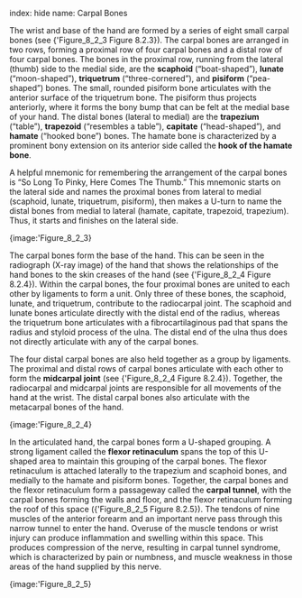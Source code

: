 index: hide
name: Carpal Bones

The wrist and base of the hand are formed by a series of eight small carpal bones (see {'Figure_8_2_3 Figure 8.2.3}). The carpal bones are arranged in two rows, forming a proximal row of four carpal bones and a distal row of four carpal bones. The bones in the proximal row, running from the lateral (thumb) side to the medial side, are the  **scaphoid** (“boat-shaped”),  **lunate** (“moon-shaped”),  **triquetrum** (“three-cornered”), and  **pisiform** (“pea-shaped”) bones. The small, rounded pisiform bone articulates with the anterior surface of the triquetrum bone. The pisiform thus projects anteriorly, where it forms the bony bump that can be felt at the medial base of your hand. The distal bones (lateral to medial) are the  **trapezium** (“table”),  **trapezoid** (“resembles a table”),  **capitate** (“head-shaped”), and  **hamate** (“hooked bone”) bones. The hamate bone is characterized by a prominent bony extension on its anterior side called the  **hook of the hamate bone**.

A helpful mnemonic for remembering the arrangement of the carpal bones is “So Long To Pinky, Here Comes The Thumb.” This mnemonic starts on the lateral side and names the proximal bones from lateral to medial (scaphoid, lunate, triquetrum, pisiform), then makes a U-turn to name the distal bones from medial to lateral (hamate, capitate, trapezoid, trapezium). Thus, it starts and finishes on the lateral side.


{image:'Figure_8_2_3}
        

The carpal bones form the base of the hand. This can be seen in the radiograph (X-ray image) of the hand that shows the relationships of the hand bones to the skin creases of the hand (see {'Figure_8_2_4 Figure 8.2.4}). Within the carpal bones, the four proximal bones are united to each other by ligaments to form a unit. Only three of these bones, the scaphoid, lunate, and triquetrum, contribute to the radiocarpal joint. The scaphoid and lunate bones articulate directly with the distal end of the radius, whereas the triquetrum bone articulates with a fibrocartilaginous pad that spans the radius and styloid process of the ulna. The distal end of the ulna thus does not directly articulate with any of the carpal bones.

The four distal carpal bones are also held together as a group by ligaments. The proximal and distal rows of carpal bones articulate with each other to form the  **midcarpal joint** (see {'Figure_8_2_4 Figure 8.2.4}). Together, the radiocarpal and midcarpal joints are responsible for all movements of the hand at the wrist. The distal carpal bones also articulate with the metacarpal bones of the hand.


{image:'Figure_8_2_4}
        

In the articulated hand, the carpal bones form a U-shaped grouping. A strong ligament called the  **flexor retinaculum** spans the top of this U-shaped area to maintain this grouping of the carpal bones. The flexor retinaculum is attached laterally to the trapezium and scaphoid bones, and medially to the hamate and pisiform bones. Together, the carpal bones and the flexor retinaculum form a passageway called the  **carpal tunnel**, with the carpal bones forming the walls and floor, and the flexor retinaculum forming the roof of this space ({'Figure_8_2_5 Figure 8.2.5}). The tendons of nine muscles of the anterior forearm and an important nerve pass through this narrow tunnel to enter the hand. Overuse of the muscle tendons or wrist injury can produce inflammation and swelling within this space. This produces compression of the nerve, resulting in carpal tunnel syndrome, which is characterized by pain or numbness, and muscle weakness in those areas of the hand supplied by this nerve.


{image:'Figure_8_2_5}
        
